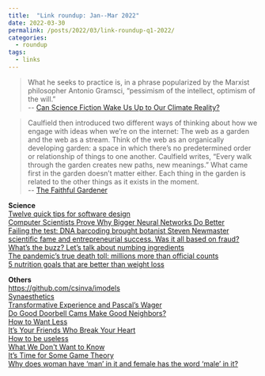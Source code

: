 ```yaml
---
title:  "Link roundup: Jan--Mar 2022"
date: 2022-03-30
permalink: /posts/2022/03/link-roundup-q1-2022/
categories: 
  - roundup
tags:
  - links
---
```

    
>What he seeks to practice is, in a phrase popularized by the Marxist philosopher Antonio Gramsci, “pessimism of the intellect, optimism of the will.”<br>
-- [Can Science Fiction Wake Us Up to Our Climate Reality?](https://www.newyorker.com/magazine/2022/01/31/can-science-fiction-wake-us-up-to-our-climate-reality-kim-stanley-robinson)  
  
>Caulfield then introduced two different ways of thinking about how we engage with ideas when we’re on the internet: The web as a garden and the web as a stream. Think of the web as an organically developing garden: a space in which there’s no predetermined order or relationship of things to one another. Caulfield writes, “Every walk through the garden creates new paths, new meanings.” What came first in the garden doesn’t matter either. Each thing in the garden is related to the other things as it exists in the moment.<br>
-- [The Faithful Gardener](https://www.cliffguren.com/articles/the-faithful-gardener)
  
**Science**   
[Twelve quick tips for software design](https://journals.plos.org/ploscompbiol/article?id=10.1371/journal.pcbi.1009809)  
[Computer Scientists Prove Why Bigger Neural Networks Do Better](https://www.quantamagazine.org/computer-scientists-prove-why-bigger-neural-networks-do-better-20220210/)  
[Failing the test: DNA barcoding brought botanist Steven Newmaster scientific fame and entrepreneurial success. Was it all based on fraud?](https://www.science.org/content/article/this-scientist-accused-supplement-industry-of-fraud-now-his-own-work-is-under-fire)  
[What’s the buzz? Let’s talk about numbing ingredients](https://thetakeout.com/foods-that-make-your-mouth-go-numb-sichuan-clove-buz-1848334167)  
[The pandemic’s true death toll: millions more than official counts](https://www.nature.com/articles/d41586-022-00104-8)  
[5 nutrition goals that are better than weight loss](https://www.popsci.com/health/diet-resolutions/)    
 
**Others**  
https://github.com/csinva/imodels  
[Synaesthetics](https://www.nature.com/articles/d41586-021-03748-0)  
[Transformative Experience and Pascal’s Wager](https://3quarksdaily.com/3quarksdaily/2022/02/transformative-experience-and-pascals-wager.html)  
[Do Good Doorbell Cams Make Good Neighbors?](https://www.wired.com/story/do-good-doorbell-cams-make-good-neighbors/)  
[How to Want Less](https://www.theatlantic.com/magazine/archive/2022/03/why-we-are-never-satisfied-happiness/621304/)  
[It’s Your Friends Who Break Your Heart](https://www.theatlantic.com/magazine/archive/2022/03/why-we-lose-friends-aging-happiness/621305/)  
[How to be useless](https://psyche.co/guides/how-to-wander-free-and-easy-through-life-by-being-useless)  
[What We Don't Want to Know ](https://www.vice.com/en/article/dypybk/what-we-dont-want-to-know)  
[It’s Time for Some Game Theory](https://www.laphamsquarterly.org/roundtable/its-time-some-game-theory)  
[Why does woman have ‘man’ in it and female has the word ‘male’ in it?](https://thelanguagenerds.com/2019/why-does-woman-have-man-in-it-and-female-has-the-word-male-in-it/)  
